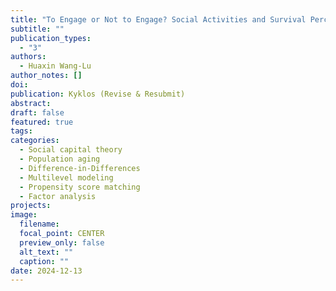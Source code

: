 ```yaml
---
title: "To Engage or Not to Engage? Social Activities and Survival Perceptions in Older Adults"
subtitle: ""
publication_types:
  - "3"
authors:
  - Huaxin Wang-Lu
author_notes: []
doi:
publication: Kyklos (Revise & Resubmit)
abstract:
draft: false
featured: true
tags:
categories:
  - Social capital theory
  - Population aging
  - Difference-in-Differences
  - Multilevel modeling
  - Propensity score matching
  - Factor analysis
projects:
image:
  filename:
  focal_point: CENTER
  preview_only: false
  alt_text: ""
  caption: ""
date: 2024-12-13
---
```

